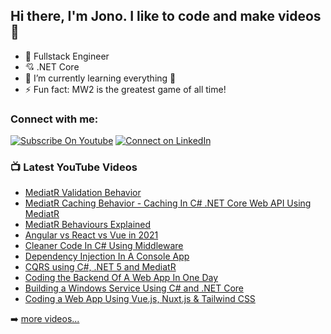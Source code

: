 ## Hi there, I'm Jono. I like to code and make videos 👋

- 💪 Fullstack Engineer
- 💘 .NET Core
- 🌱 I’m currently learning everything 🤣
- ⚡ Fun fact: MW2 is the greatest game of all time!

### Connect with me:
[![Subscribe On Youtube](https://img.shields.io/badge/Subscribe-red?style=for-the-badge&logo=youtube&logoColor=white)](https://www.youtube.com/channel/UCkaGXH_Yzq45qJ-Em0612-Q)
[![Connect on LinkedIn](https://img.shields.io/badge/connect-%230077B5.svg?&style=for-the-badge&logo=linkedin)](https://www.linkedin.com/in/jonathan-williams-406891180/)
<br />

### 📺 Latest YouTube Videos

<!-- YOUTUBE:START -->
- [MediatR Validation Behavior](https://youtu.be/akvpDSrkCew)
- [MediatR Caching Behavior - Caching In C# .NET Core Web API Using MediatR](https://youtu.be/86x_HEGOzws)
- [MediatR Behaviours Explained](https://youtu.be/ET00fzkPLVU)
- [Angular vs React vs Vue in 2021](https://youtu.be/c8jqw3A_MJY)
- [Cleaner Code In C# Using Middleware](https://youtu.be/4UdAhl6gWdM)
- [Dependency Injection In A Console App](https://youtu.be/VAQkk8vM53Q)
- [CQRS using C#, .NET 5 and MediatR](https://youtu.be/mdzEKGlH0_Q)
- [Coding the Backend Of A Web App In One Day](https://youtu.be/MCxtnTe5UMc)
- [Building a Windows Service Using C# and .NET Core](https://www.youtube.com/watch?v=9QZwo21OgXk)
- [Coding a Web App Using Vue.js, Nuxt.js & Tailwind CSS](https://www.youtube.com/watch?v=wX9b5LEXtC8)
<!-- YOUTUBE:END -->

➡️ [more videos...](https://www.youtube.com/channel/UCkaGXH_Yzq45qJ-Em0612-Q)

